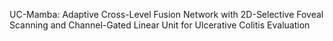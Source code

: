 UC-Mamba: Adaptive Cross-Level Fusion Network with 2D-Selective Foveal Scanning and Channel-Gated Linear Unit for Ulcerative Colitis Evaluation
